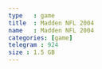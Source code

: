```yaml
---
type   : game
title  : Madden NFL 2004
name   : Madden NFL 2004
categories: [game]
telegram : 924
size : 1.5 GB
---
```



